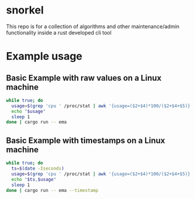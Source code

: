 # snorkel
This repo is for a collection of algorithms and other maintenance/admin functionality inside a rust developed cli tool

# Example usage
## Basic Example with raw values on a Linux machine
```bash
while true; do
  usage=$(grep 'cpu ' /proc/stat | awk '{usage=($2+$4)*100/($2+$4+$5)} END {print usage}')
  echo "$usage"
  sleep 1
done | cargo run -- ema
```
## Basic Example with timestamps on a Linux machine
```bash
while true; do
  ts=$(date -Iseconds)
  usage=$(grep 'cpu ' /proc/stat | awk '{usage=($2+$4)*100/($2+$4+$5)} END {print usage}')
  echo "$ts,$usage"
  sleep 1
done | cargo run -- ema --timestamp
```
